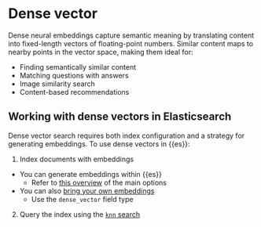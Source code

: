 # Dense vector

Dense neural embeddings capture semantic meaning by translating content into fixed-length vectors of floating-point numbers. Similar content maps to nearby points in the vector space, making them ideal for:

- Finding semantically similar content
- Matching questions with answers
- Image similarity search
- Content-based recommendations

## Working with dense vectors in Elasticsearch

Dense vector search requires both index configuration and a strategy for generating embeddings. To use dense vectors in {{es}}:

1. Index documents with embeddings
  - You can generate embeddings within {{es}}
    - Refer to [this overview](../semantic-search.md#using-nlp-models) of the main options
  - You can also [bring your own embeddings](bring-own-vectors.md)
    - Use the `dense_vector` field type
2. Query the index using the [`knn` search](knn.md)